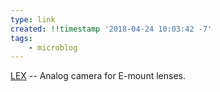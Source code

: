 ```yaml
---
type: link
created: !!timestamp '2018-04-24 10:03:42 -7'
tags:
    - microblog
---
```

[LEX](http://www.lexoptical.com/index.html) -- Analog camera for E-mount lenses.
